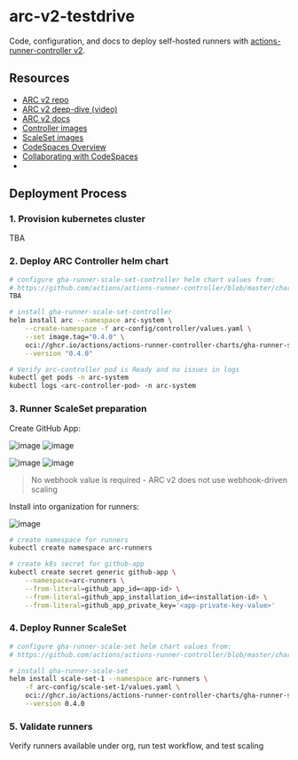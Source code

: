 # arc-v2-testdrive

Code, configuration, and docs to deploy self-hosted runners with [actions-runner-controller v2](https://github.com/actions/actions-runner-controller).


## Resources
- [ARC v2 repo](https://github.com/actions/actions-runner-controller)
- [ARC v2 deep-dive (video)](https://www.youtube.com/watch?v=_F5ocPrv6io&list=PLArH6NjfKsUhvGHrpag7SuPumMzQRhUKY)
- [ARC v2 docs](https://gh.io/arc-docs)
- [Controller images](charts/gha-runner-scale-set-controller/values.yaml)
- [ScaleSet images](https://github.com/actions/actions-runner-controller/pkgs/container/actions-runner-controller-charts%2Fgha-runner-scale-set)
- [CodeSpaces Overview](https://docs.github.com/en/codespaces/getting-started/deep-dive)
- [Collaborating with CodeSpaces](https://docs.github.com/en/codespaces/developing-in-codespaces/working-collaboratively-in-a-codespace)
- 

## Deployment Process

### 1. Provision kubernetes cluster

TBA

### 2. Deploy ARC Controller helm chart

```sh
# configure gha-runner-scale-set-controller helm chart values from:
# https://github.com/actions/actions-runner-controller/blob/master/charts/gha-runner-scale-set-controller/values.yaml
TBA

# install gha-runner-scale-set-controller
helm install arc --namespace arc-system \
    --create-namespace -f arc-config/controller/values.yaml \
    --set image.tag="0.4.0" \
    oci://ghcr.io/actions/actions-runner-controller-charts/gha-runner-scale-set-controller \
    --version "0.4.0" 

# Verify arc-controller pod is Ready and no issues in logs
kubectl get pods -n arc-system
kubectl logs <arc-controller-pod> -n arc-system
```


### 3. Runner ScaleSet preparation

Create GitHub App:

![image](https://github.com/runner-hacks/arc-v2-testdrive/assets/12085451/e0d88fe1-be3e-4599-bea2-b41e05222e23)
![image](https://github.com/runner-hacks/arc-v2-testdrive/assets/12085451/566c1acc-7a02-4236-a6f8-7620300985be)

![image](https://github.com/runner-hacks/arc-v2-testdrive/assets/12085451/368b6e5c-733e-4096-9eef-8f079f36b2ab)
![image](https://github.com/runner-hacks/arc-v2-testdrive/assets/12085451/4f59df6a-a28e-4af8-8313-112e8ab26a07)

> No webhook value is required - ARC v2 does not use webhook-driven scaling

Install into organization for runners:

![image](https://github.com/runner-hacks/arc-v2-testdrive/assets/12085451/ddebe1b5-11d0-4015-8048-887c1399fbb1)

```sh
# create namespace for runners
kubectl create namespace arc-runners

# create k8s secret for github-app
kubectl create secret generic github-app \
    --namespace=arc-runners \
    --from-literal=github_app_id=<app-id> \
    --from-literal=github_app_installation_id=<installation-id> \
    --from-literal=github_app_private_key='<app-private-key-value>'
```


### 4. Deploy Runner ScaleSet

```sh
# configure gha-runner-scale-set helm chart values from:
# https://github.com/actions/actions-runner-controller/blob/master/charts/gha-runner-scale-set/values.yaml

# install gha-runner-scale-set
helm install scale-set-1 --namespace arc-runners \
    -f arc-config/scale-set-1/values.yaml \
    oci://ghcr.io/actions/actions-runner-controller-charts/gha-runner-scale-set \
    --version 0.4.0
```

### 5. Validate runners

Verify runners available under org, run test workflow, and test scaling
